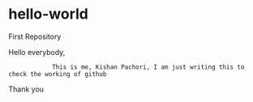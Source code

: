 # hello-world
First Repository


Hello everybody,

                This is me, Kishan Pachori, I am just writing this to check the working of github
                
                
                
                
 Thank you
